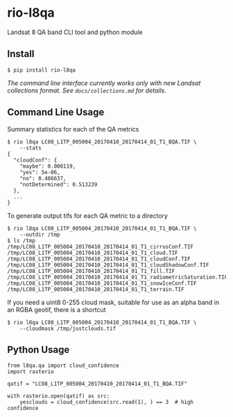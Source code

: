 # rio-l8qa

Landsat 8 QA band CLI tool and python module

## Install

```
$ pip install rio-l8qa
```

*The command line interface currently works only with new Landsat collections format. See `docs/collections.md` for details.*


## Command Line Usage

Summary statistics for each of the QA metrics

```
$ rio l8qa LC08_L1TP_005004_20170410_20170414_01_T1_BQA.TIF \
    --stats
{
  "cloudConf": {
    "maybe": 0.000119,
    "yes": 5e-06,
    "no": 0.486637,
    "notDetermined": 0.513239
  },
  ...
}
```

To generate output tifs for each QA metric to a directory
```
$ rio l8qa LC08_L1TP_005004_20170410_20170414_01_T1_BQA.TIF \
    --outdir /tmp
$ ls /tmp
/tmp/LC08_L1TP_005004_20170410_20170414_01_T1_cirrusConf.TIF
/tmp/LC08_L1TP_005004_20170410_20170414_01_T1_cloud.TIF
/tmp/LC08_L1TP_005004_20170410_20170414_01_T1_cloudConf.TIF
/tmp/LC08_L1TP_005004_20170410_20170414_01_T1_cloudShadowConf.TIF
/tmp/LC08_L1TP_005004_20170410_20170414_01_T1_fill.TIF
/tmp/LC08_L1TP_005004_20170410_20170414_01_T1_radiometricSaturation.TIF
/tmp/LC08_L1TP_005004_20170410_20170414_01_T1_snowIceConf.TIF
/tmp/LC08_L1TP_005004_20170410_20170414_01_T1_terrain.TIF
```

If you need a uint8 0-255 cloud mask, suitable for use as an alpha band in an RGBA geotif, there is a shortcut
```
$ rio l8qa LC08_L1TP_005004_20170410_20170414_01_T1_BQA.TIF \
    --cloudmask /tmp/justclouds.tif
```

## Python Usage

```
from l8qa.qa import cloud_confidence
import rasterio

qatif = "LC08_L1TP_005004_20170410_20170414_01_T1_BQA.TIF"

with rasterio.open(qatif) as src:
    yesclouds = cloud_confidence(src.read(1), ) == 3  # high confidence
```


